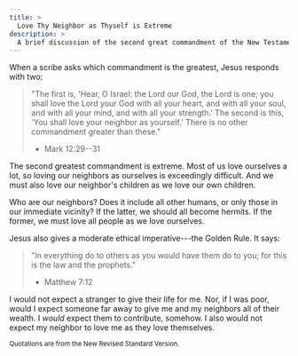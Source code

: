 ```yaml
---
title: >
  Love Thy Neighbor as Thyself is Extreme
description: >
  A brief discussion of the second great commandment of the New Testament.
---
```


When a scribe asks which commandment is the greatest, Jesus responds with two:

> "The first is, 'Hear, O Israel: the Lord our God, the Lord is one; you shall love the Lord your God with all your heart, and with all your soul, and with all your mind, and with all your strength.' The second is this, 'You shall love your neighbor as yourself.' There is no other commandment greater than these."
> - Mark 12:29--31

The second greatest commandment is extreme. Most of us love ourselves a lot, so loving our neighbors as ourselves is exceedingly difficult. And we must also love our neighbor's children as we love our own children.

Who are our neighbors? Does it include all other humans, or only those in our immediate vicinity? If the latter, we should all become hermits. If the former, we must love all people as we love ourselves.

Jesus also gives a moderate ethical imperative---the Golden Rule. It says:

> "In everything do to others as you would have them do to you; for this is the law and the prophets."
> - Matthew 7:12

I would not expect a stranger to give their life for me. Nor, if I was poor, would I expect someone far away to give me and my neighbors all of their wealth. I _would_ expect them to contribute, somehow. I also would not expect my neighbor to love me as they love themselves.

<small>Quotations are from the New Revised Standard Version.</small>
